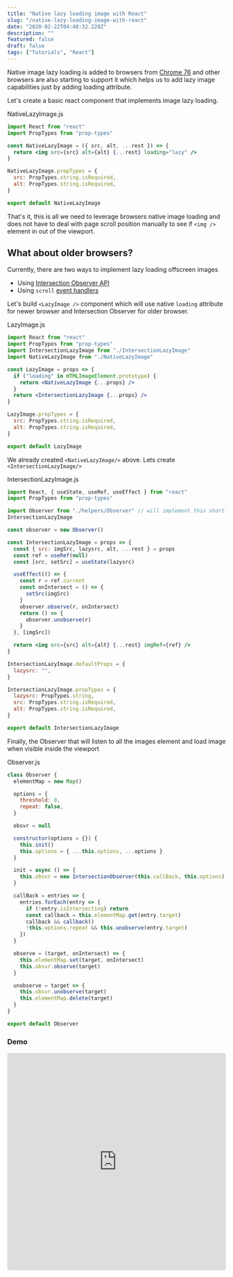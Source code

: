 ```yaml
---
title: "Native lazy loading image with React"
slug: "/native-lazy-loading-image-with-react"
date: "2020-02-22T04:48:32.228Z"
description: ""
featured: false
draft: false
tags: ["Tutorials", "React"]
---
```


Native image lazy loading is added to browsers from [Chrome 76](https://caniuse.com/#feat=loading-lazy-attr) and other browsers are also starting to support it which helps us to add lazy image capabilities just by adding loading attribute.

Let's create a basic react component that implements image lazy loading.

<div class="filename">NativeLazyImage.js</div>

```jsx
import React from "react"
import PropTypes from "prop-types"

const NativeLazyImage = ({ src, alt, ...rest }) => {
  return <img src={src} alt={alt} {...rest} loading="lazy" />
}

NativeLazyImage.propTypes = {
  src: PropTypes.string.isRequired,
  alt: PropTypes.string.isRequired,
}

export default NativeLazyImage
```

That's it, this is all we need to leverage browsers native image loading and does not have to deal with page scroll position manually to see if `<img />` element in out of the viewport.

## What about older browsers?

Currently, there are two ways to implement lazy loading offscreen images

- Using [Intersection Observer API](https://developers.google.com/web/updates/2016/04/intersectionobserver)
- Using `scroll` [event handlers](https://developers.google.com/web/fundamentals/performance/lazy-loading-guidance/images-and-video/#using_event_handlers_the_most_compatible_way)

Let's build `<LazyImage />` component which will use native `loading` attribute for newer browser and Intersection Observer for older browser.

<div class="filename">LazyImage.js</div>

```jsx
import React from "react"
import PropTypes from "prop-types"
import IntersectionLazyImage from "./IntersectionLazyImage"
import NativeLazyImage from "./NativeLazyImage"

const LazyImage = props => {
  if ("loading" in HTMLImageElement.prototype) {
    return <NativeLazyImage {...props} />
  }
  return <IntersectionLazyImage {...props} />
}

LazyImage.propTypes = {
  src: PropTypes.string.isRequired,
  alt: PropTypes.string.isRequired,
}

export default LazyImage
```

We already created `<NativeLazyImage/>` above. Lets create `<IntersectionLazyImage/>`

<div class="filename">IntersectionLazyImage.js</div>

```jsx
import React, { useState, useRef, useEffect } from "react"
import PropTypes from "prop-types"

import Observer from "./helpers/Observer" // will implement this shortly
IntersectionLazyImage

const observer = new Observer()

const IntersectionLazyImage = props => {
  const { src: imgSrc, lazysrc, alt, ...rest } = props
  const ref = useRef(null)
  const [src, setSrc] = useState(lazysrc)

  useEffect(() => {
    const r = ref.current
    const onIntersect = () => {
      setSrc(imgSrc)
    }
    observer.observe(r, onIntersect)
    return () => {
      observer.unobserve(r)
    }
  }, [imgSrc])

  return <img src={src} alt={alt} {...rest} imgRef={ref} />
}

IntersectionLazyImage.defaultProps = {
  lazysrc: "",
}

IntersectionLazyImage.propTypes = {
  lazysrc: PropTypes.string,
  src: PropTypes.string.isRequired,
  alt: PropTypes.string.isRequired,
}

export default IntersectionLazyImage
```

Finally, the Observer that will listen to all the images element and load image when visible inside the viewport

<div class="filename">Observer.js</div>

```js
class Observer {
  elementMap = new Map()

  options = {
    threshold: 0,
    repeat: false,
  }

  obsvr = null

  constructor(options = {}) {
    this.init()
    this.options = { ...this.options, ...options }
  }

  init = async () => {
    this.obsvr = new IntersectionObserver(this.callBack, this.options)
  }

  callBack = entries => {
    entries.forEach(entry => {
      if (!entry.isIntersecting) return
      const callback = this.elementMap.get(entry.target)
      callback && callback()
      !this.options.repeat && this.unobserve(entry.target)
    })
  }

  observe = (target, onIntersect) => {
    this.elementMap.set(target, onIntersect)
    this.obsvr.observe(target)
  }

  unobserve = target => {
    this.obsvr.unobserve(target)
    this.elementMap.delete(target)
  }
}

export default Observer
```

### Demo

<iframe
     src="https://codesandbox.io/embed/native-lazy-loading-image-with-react-iq356?fontsize=14&hidenavigation=1&theme=dark&view=preview"
     style="width:100%; height:500px; border:0; border-radius: 4px; overflow:hidden;"
     title="native-lazy-loading-image-with-react"
     allow="geolocation; microphone; camera; midi; vr; accelerometer; gyroscope; payment; ambient-light-sensor; encrypted-media; usb"
     sandbox="allow-modals allow-forms allow-popups allow-scripts allow-same-origin"
     loading="lazy"
   ></iframe>
